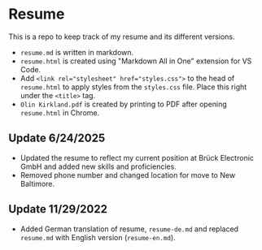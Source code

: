 # Resume
This is a repo to keep track of my resume and its different versions.

- `resume.md` is written in markdown.
- `resume.html` is created using "Markdown All in One" extension for VS Code.
- Add `<link rel="stylesheet" href="styles.css">` to the head of `resume.html` to apply styles from the `styles.css` file. Place this right under the `<title>` tag.
- `Olin Kirkland.pdf` is created by printing to PDF after opening `resume.html` in Chrome.

## Update 6/24/2025
- Updated the resume to reflect my current position at Brück Electronic GmbH and added new skills and proficiencies.
- Removed phone number and changed location for move to New Baltimore.

## Update 11/29/2022
- Added German translation of resume, `resume-de.md` and replaced `resume.md` with English version (`resume-en.md`).
